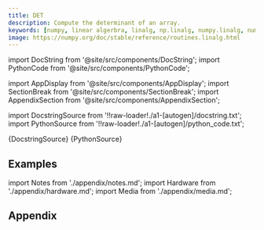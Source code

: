 ```yaml
---
title: DET
description: Compute the determinant of an array.
keywords: [numpy, linear algerbra, linalg, np.linalg, numpy.linalg, numpy.linalg.det]
image: https://numpy.org/doc/stable/reference/routines.linalg.html
---
```


[//]: # (Custom component imports)

import DocString from '@site/src/components/DocString';
import PythonCode from '@site/src/components/PythonCode';

import AppDisplay from '@site/src/components/AppDisplay';
import SectionBreak from '@site/src/components/SectionBreak';
import AppendixSection from '@site/src/components/AppendixSection';

[//]: # (Docstring)

import DocstringSource from '!!raw-loader!./a1-[autogen]/docstring.txt';
import PythonSource from '!!raw-loader!./a1-[autogen]/python_code.txt';


<DocString>{DocstringSource}</DocString>
<PythonCode GLink='NUMPY/linalg/DET/DET.py'>{PythonSource}</PythonCode>


<SectionBreak />

    

[//]: # (Examples)

## Examples

<AppDisplay 
  GLink='NUMPY/linalg/DET'
  nodeLabel='DET'>
</AppDisplay>

<SectionBreak />

    

[//]: # (Appendix)

import Notes from './appendix/notes.md';
import Hardware from './appendix/hardware.md';
import Media from './appendix/media.md';

## Appendix

<AppendixSection index={0} folderPath='nodes/NUMPY/linalg/DET/appendix/'><Notes /></AppendixSection>
<AppendixSection index={1} folderPath='nodes/NUMPY/linalg/DET/appendix/'><Hardware /></AppendixSection>
<AppendixSection index={2} folderPath='nodes/NUMPY/linalg/DET/appendix/'><Media /></AppendixSection>


